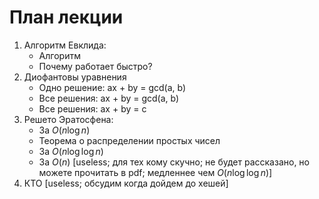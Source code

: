 # План лекции

1. Алгоритм Евклида:
    * Алгоритм
    * Почему работает быстро?
1. Диофантовы уравнения
    * Одно решение: ax + by = gcd(a, b)
    * Все решения: ax + by = gcd(a, b)
    * Все решения: ax + by = c
1. Решето Эратосфена:
    * За $O(n \log n)$
    * Теорема о распределении простых чисел
    * За $O(n \log \log n)$
    * За $O(n)$ [useless; для тех кому скучно; не будет рассказано, но можете прочитать в pdf; медленнее чем $O(n \log \log n)$]
1. КТО [useless; обсудим когда дойдем до хешей]
